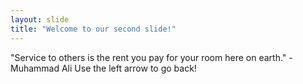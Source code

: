 ```yaml
---
layout: slide
title: "Welcome to our second slide!"
---
```

"Service to others is the rent you pay for your room here on earth." - Muhammad Ali
Use the left arrow to go back!
